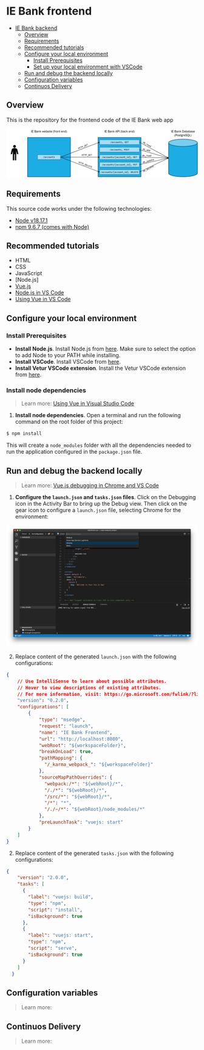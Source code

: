 # IE Bank frontend

- [IE Bank backend](#ie-bank-backend)
  - [Overview](#overview)
  - [Requirements](#requirements)
  - [Recommended tutorials](#recommended-tutorials)
  - [Configure your local environment](#configure-your-local-environment)
    - [Install Prerequisites](#install-prerequisites)
    - [Set up your local environment with VSCode](#set-up-your-local-environment-with-vscode)
  - [Run and debug the backend locally](#run-and-debug-the-backend-locally)
  - [Configuration variables](#configuration-variables)
  - [Continuos Delivery](#continuos-delivery)


## Overview

This is the repository for the frontend code of the IE Bank web app

![IE Bank app logical view](images/ie-bank-app.png)

## Requirements

This source code works under the following technologies:
- [Node v18.17.1](https://nodejs.org/en/download)
- [npm 9.6.7 (comes with Node)](https://www.npmjs.com/package/npm)

## Recommended tutorials
- HTML
- CSS
- JavaScript
- [Node.js]
- [Vue.js](https://vuejs.org/guide/introduction.html)
- [Node.js in VS Code](https://code.visualstudio.com/docs/nodejs/nodejs-tutorial)
- [Using Vue in VS Code](https://code.visualstudio.com/docs/nodejs/vuejs-tutorial)

## Configure your local environment

### Install Prerequisites

- **Install Node.js**. Install Node.js from [here](https://nodejs.org/en/download). Make sure to select the option to add Node to your PATH while installing.
- **Install VSCode**. Install VSCode from [here](https://code.visualstudio.com/download).
- **Install Vetur VSCode extension**. Install the Vetur VSCode extension from [here](https://marketplace.visualstudio.com/items?itemName=octref.vetur).

### Install node dependencies

> Learn more: [Using Vue in Visual Studio Code](https://code.visualstudio.com/docs/nodejs/vuejs-tutorial)

1. **Install node dependencies**. Open a terminal and run the following command on the root folder of this project:

```bash
$ npm install
```

This will create a `node_modules` folder with all the dependencies needed to run the application configured in the `package.json` file.

## Run and debug the backend locally

> Learn more: [Vue.js debugging in Chrome and VS Code](https://github.com/microsoft/vscode-recipes/tree/main/vuejs-cli#configure-launchjson-file)

1. **Configure the `launch.json` and `tasks.json` files**. Click on the Debugging icon in the Activity Bar to bring up the Debug view. Then click on the gear icon to configure a `launch.json` file, selecting Chrome for the environment:

![Configure launch.json on VS Code](https://github.com/microsoft/vscode-recipes/raw/main/vuejs-cli/config_add.png)

2. Replace content of the generated `launch.json` with the following configurations:

```json
{
    // Use IntelliSense to learn about possible attributes.
    // Hover to view descriptions of existing attributes.
    // For more information, visit: https://go.microsoft.com/fwlink/?linkid=830387
    "version": "0.2.0",
    "configurations": [
        {
            "type": "msedge",
            "request": "launch",
            "name": "IE Bank Frontend",
            "url": "http://localhost:8080",
            "webRoot": "${workspaceFolder}",
            "breakOnLoad": true,
            "pathMapping": {
              "/_karma_webpack_": "${workspaceFolder}"
            },
            "sourceMapPathOverrides": {
              "webpack:/*": "${webRoot}/*",
              "/./*": "${webRoot}/*",
              "/src/*": "${webRoot}/*",
              "/*": "*",
              "/./~/*": "${webRoot}/node_modules/*"
            },
            "preLaunchTask": "vuejs: start"
        }
    ]
}
```

2. Replace content of the generated `tasks.json` with the following configurations:

```json
{
    "version": "2.0.0",
    "tasks": [
      {
        "label": "vuejs: build",
        "type": "npm",
        "script": "install",
        "isBackground": true
      },
      {
        "label": "vuejs: start",
        "type": "npm",
        "script": "serve",
        "isBackground": true
      }
    ]
  }
```

## Configuration variables

> Learn more: 


## Continuos Delivery

> Learn more:


